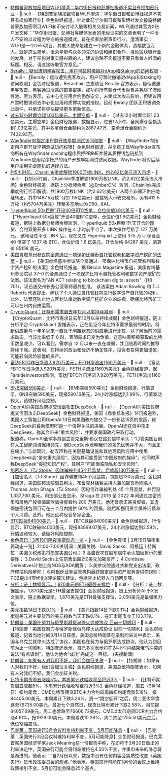 - [特朗普家族加密项目WLFI澄清：华尔街日报和彭博社报道不实且有损加密行业](https://x.com/worldlibertyfi/status/1900592218294862126) - 📰 null - 【特朗普家族加密项目WLFI澄清：华尔街日报和彭博社报道不实且有损加密行业】金色财经报道，针对此前华尔街日报和彭博社发文披露特朗普家族加密项目WLFI和币安讨论入股等相关交易新闻，WLFI通过其官方X账户发文称：“华尔街日报、彭博社等媒体发表的未经证实的文章表明了一种令人不安的以议程为导向的报道模式，旨在损害加密货币行业。澄清事实：WLFI是一个DeFi项目，其重大使命是建立一个新的金融体系，造福数百万人。就是这么简单。很荣幸能与众多领先的协议和组织合作，推动区块链行业的发展。对于任何对事实感兴趣的人，建议忽略不实报道不要只看耸人听闻的标题。相反，请直接听取官方意见。”
- [Berally：疑似遭到黑客攻击，用户可暂时撤销对dApp和Staking的访问权限](https://x.com/Berally_io/status/1900732333562744870) - 📰 null - 【Berally：疑似遭到黑客攻击，用户可暂时撤销对dApp和Staking的访问权限】金色财经报道，Berachain 生态项目 Berally 官方表示，疑似遭遇黑客攻击。黑客通过泄露的部署密钥，成功将所有锁仓代币抛售并耗尽了流动性池。官方表示，去中心化应用合约仍然安全，未受此次攻击影响，但建议用户暂时撤销对去中心化应用和质押功能的授权。目前 Berally 团队正积极调查此事件，并承诺将尽快提供更多更新信息。
- [过去12小时爆仓超1.03亿美元，主爆空单]() - 📰 null - 【过去12小时爆仓超1.03亿美元，主爆空单】金色财经报道，数据显示，过去12小时，全网爆仓金额达到1.03亿美元，其中多单爆仓金额约为2887.47万，空单爆仓金额约为7402.93万。
- [Wayfinder向指定用户群开放早期测试访问权限](https://x.com/AIWayfinder/status/1900571740918747331) - 📰 null - 【Wayfinder向指定用户群开放早期测试访问权限】金色财经报道，AI全链工具Wayfinder宣布向所有在Wayfinder caching程序质押PRIME并将其质押钱包链接到Wayfinder应用程序帐户的用户开放早期测试访问权限。Wayfinder将对后续用户采用完全随机的选择方法。
- [约5小时前，Chainlink季度解锁1900万枚LINK，约2.62亿美元流入市场](https://x.com/EmberCN/status/1900720001243545807) - 📰 null - 【约5小时前，Chainlink季度解锁1900万枚LINK，约2.62亿美元流入市场】金色财经报道，据链上分析师余烬（@EmberCN）监测，Chainlink完成季度例行代币解锁，共1900万枚LINK（约2.62亿美元）从两个非循环供应地址转出。其中1487.5万枚（约2.05亿美元）直接转入币安交易所，另有412.5万枚（约5704万美元）转至多签地址0xD50...8Af。
- [“Hyperliquid 50x巨鲸”开设40倍BTC空单，仓位价值1.6亿美元](https://x.com/EmberCN/status/1900713587053916232) - 📰 null - 【“Hyperliquid 50x巨鲸”开设40倍BTC空单，仓位价值1.6亿美元】金色财经报道，据链上数据分析师余烬监测，“Hyperliquid 50x巨鲸”昨天开仓的现货、合约双重开多 LINK 操作在 4 小时前平仓了，本次操作亏损了 127 万美元。 
该地址在平仓 LINK 后，现在又在 Hyperliquid 上使用 375 万 U 保证金 40 倍空了 1937 枚 BTC，仓位价值 1.6 亿美元。开仓价格 84287 美元，清算价 85158 美元。
- [美国肯塔基州参议院全票通过一项保护比特币自托管权利和数字资产挖矿的法案](https://bitcoinmagazine.com/news/kentucky-senate-passes-bill-protecting-bitcoin-self-custody-rights) - 📰 null - 【美国肯塔基州参议院全票通过一项保护比特币自托管权利和数字资产挖矿的法案】金色财经报道，据 Bitcoin Magazine 报道，美国肯塔基州参议院以 37-0 的全票通过了一项保护比特币自托管权利和数字资产挖矿的法案。该法案名为"AN ACT relating to blockchain digital assets"（HB 701），现已送交州长办公室等待最终批准。 
该法案由 Adam Bowling 和 T.J. Roberts 代表提出，确认了个人通过自托管钱包进行数字资产自托管的权利。此外，法案还防止地方区划法律对数字资产挖矿企业的歧视，确保比特币矿工可以在州内自由运营。
- [CryptoQuant：比特币需求自去年12月以来持续减弱](https://x.com/cryptoquant_com/status/1900567460408897606) - 📰 null - 【CryptoQuant：比特币需求自去年12月以来持续减弱】金色财经报道，链上分析平台 CryptoQuant 发推表示，正在见证今年比特币需求最弱的时期。将新供应量与一年多以来一直处于闲置状态的供应量进行比较，以了解当前的需求动态。当该比率低于 0 时，表明需求已变为负值，这意味着积极获取的比特币数量减少。可以看到，需求自 12 月以来一直在减弱，并且随着时间的推移持续下降。这表明，在持续的政治和经济不确定性中，投资者变得更加谨慎，可能转向风险较低的资产。
- [富达FBTC昨日净流入920万美元，FETH净流出1160万美元]() - 📰 null - 【富达FBTC昨日净流入920万美元，FETH净流出1160万美元】金色财经报道，据FarsideInvestors监测，富达FBTC昨日净流入920万美元，FETH净流出1160万美元。
- [BNB突破590美元]() - 📰 null - 【BNB突破590美元】金色财经报道，行情显示，BNB突破590美元，现报590.16美元，24小时涨幅达到1.99%，行情波动较大，请做好风险控制。
- [OpenAI向美国政府提交信函攻击DeepSeek]() - 📰 null - 【OpenAI向美国政府提交信函攻击DeepSeek】金色财经报道，美国《商业标准报》14日报道称，美国人工智能公司OpenAI 13日向美国政府提交了一份长达15页的信函，称DeepSeek的最新模型R1是一个值得关注的进展。OpenAI还在信中攻击DeepSeek，称其会带来“重大风险”，并要求美国政府采取行动。  
报道称，OpenAI全球事务副主管克里斯·勒汉在这封信中承认：“尽管美国目前在人工智能领域保持领先，但DeepSeek表明我们的领先优势并不大，而且正在缩小。”与此同时，勒汉声称在关键基础设施和其他高风险应用中使用DeepSeek会“带来重大风险”，因为其可能受到“中国政府的操纵”。他同时声称DeepSeek“侵犯知识产权”，其用户“可能面临隐私和安全风险”。
- [加密名人（TJ Stone）因诈骗被判45个月监禁，罚款超130万美元](https://www.justice.gov/usao-edny/pr/brooklyn-podcaster-and-cryptocurrency-personality-known-tj-stone-sentenced-45-months) - 📰 null - 【加密名人（TJ Stone）因诈骗被判45个月监禁，罚款超130万美元】金色财经报道，美国联邦法院周五判决，布鲁克林播客主持人兼加密货币圈名人 Thomas John Sfraga（TJ Stone）因电信诈骗被判处 45 个月监禁，并罚没 1,337,700 美元。司法部公告显示，Sfraga 在 2016 至 2022 年间通过加密货币和房地产投资骗局欺骗投资者约 200 万美元。他还曾承诺某投资者，其虚假加密钱包项目可在三个月内提供 60% 的回报，随后却挪用资金填补旧债和个人消费。此外，他还谎称经营多家企业。
- [BTC跌破84000美元]() - 📰 null - 【BTC跌破84000美元】金色财经报道，行情显示，BTC跌破84000美元，现报83999.07美元，24小时涨幅达到3.59%，行情波动较大，请做好风险控制。
- [金色晨讯 | 3月15日隔夜重要动态一览]() - 📰 null - 【金色晨讯 | 3月15日隔夜重要动态一览】21:00-7:00关键词：美国关税、David Sacks、阿根廷 
1.特斯拉：美国关税政策将损害美国公司； 
2.高盛首次在股东信中承认加密货币的重要性； 
3.David Sacks上任前售出超2亿美元加密资产； 
4.Coinbase Derivatives计划上线NGS与ADA期货； 
5.美参议院通过共和党支出法案，政府停摆风险解除； 
6.阿根廷证券监管机构最终敲定虚拟资产服务提供商规则； 
7.CZ提出4项优化X评论算法建议，包括禁止机器人自动回复等。
- [分析：链上数据显示，1,870美元是ETH最强支撑位](https://x.com/ali_charts/status/1900685371832410374) - 📰 null - 【分析：链上数据显示，1,870美元是ETH最强支撑位】金色财经报道，链上分析师Ali于X发文表示，链上数据显示，1,870美元是ETH最强支撑位，2,050美元是最强阻力位。
- [美元指数14日下跌0.1%]() - 📰 null - 【美元指数14日下跌0.1%】金色财经报道，衡量美元对主要货币的美元指数当天下跌0.1%，在汇市尾市收于103.719。
- [特朗普：美国在努力与俄罗斯就俄乌停火达成协议 目前一切顺利](https://www.cls.cn/detail/1972752) - 📰 null - 【特朗普：美国在努力与俄罗斯就俄乌停火达成协议 目前一切顺利】金色财经报道，记者当地时间3月14日获悉，美国总统特朗普在录制的采访中表示，美国与乌克兰就停火达成了协议，美国也在努力与俄罗斯达成协议，他认为到目前为止一切顺利。特朗普还表示，自己多次表示将在24小时内结束俄乌冲突的说法“有点讽刺”，他认为他会“成功”完成这一目标。 (央视新闻)
- [特朗普：如果有人对我们不好，我们会加征关税](https://www.cls.cn/detail/1972762) - 📰 null - 【特朗普：如果有人对我们不好，我们会加征关税】金色财经报道，美国总统特朗普表示，如果有人对我们不好，我们会加征关税。
- [比特币期货周五涨超5%，本周累计跌幅收窄至将近3%](https://www.163.com/dy/article/JQLUCFQM0519QIKK.html) - 📰 null - 【比特币期货周五涨超5%，本周累计跌幅收窄至将近3%】金色财经报道，周五（3月14日）纽约尾盘，CME比特币期货BTC主力合约较周四纽约尾盘涨5.18%，报84405.00美元，本周累计下跌3.26%，周一“跳空低开”之后，周二亚太早盘跌至76735.00美元。最近七个自然日，现货比特币累计下跌2.58%，目前报84057.69美元，周二也曾跌至76606.72美元。CME以太币期货DCR主力合约涨4.10%，报1929.00美元，本周累跌10.26%，周二跌至1755.50美元之后，低位窄幅震荡。
- [巴克莱：英国央行3月会议料维持利率不变，5月可能降息](https://flash.jin10.com/detail/20250315040655428800) - 📰 null - 【巴克莱：英国央行3月会议料维持利率不变，5月可能降息】金色财经报道，巴克莱首席英国经济学家Jack Meaning在一份报告中称，在即将于3月20日做出的利率决定中，英国央行可能会将利率维持在4.50%不变，并重申未来的降息将是渐进的。他表示：“自2月份以来，数据中没有任何内容会实质性改变（英国央行）货币政策委员会的观点。”他表示，英国央行可能在3月份的会议上维持政策指引不变，5月份可能会降息25个基点。
